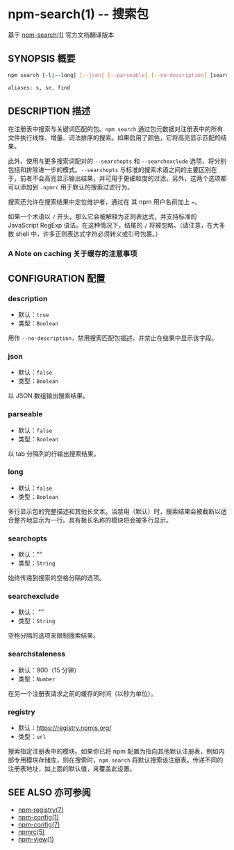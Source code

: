 npm-search(1) -- 搜索包
====================================
基于 [npm-search(1)](https://github.com/npm/npm/blob/latest/doc/cli/npm-search.md) 官方文档翻译版本

## SYNOPSIS 概要
```bash
npm search [-l|--long] [--json] [--parseable] [--no-description] [search terms ...]

aliases: s, se, find
```


## DESCRIPTION 描述

在注册表中搜索与关键词匹配的包。`npm search` 通过包元数据对注册表中的所有文件执行线性、增量、词法排序的搜索。如果启用了颜色，它将高亮显示匹配的结果。

此外，使用与更多搜索词配对的 `--searchopts` 和 `--searchexclude` 选项，将分别包括和排除进一步的模式。`--searchopts` 与标准的搜索术语之间的主要区别在于，前者不会高亮显示输出结果，并可用于更细粒度的过滤。另外，这两个选项都可以添加到 `.npmrc` 用于默认的搜索过滤行为。

搜索还允许在搜索结果中定位维护者，通过在 其 npm 用户名前加上 `=`。

如果一个术语以 `/` 开头，那么它会被解释为正则表达式，并支持标准的 JavaScript RegExp 语法。在这种情况下，结尾的 `/` 将被忽略。（请注意，在大多数 shell 中，许多正则表达式字符必须转义或引号包裹。）

### A Note on caching 关于缓存的注意事项

## CONFIGURATION 配置

### description

* 默认：`true`
* 类型：`Boolean`

用作 `--no-description`，禁用搜索匹配包描述，并禁止在结果中显示该字段。

### json

* 默认：`false`
* 类型：`Boolean`

以 JSON 数组输出搜索结果。

### parseable

* 默认：`false`
* 类型：`Boolean`

以 tab 分隔列的行输出搜索结果。

### long

* 默认：`false`
* 类型：`Boolean`

多行显示包的完整描述和其他长文本。当禁用（默认）时，搜索结果会被截断以适合整齐地显示为一行。具有极长名称的模块将会被多行显示。

### searchopts

* 默认：""
* 类型：`String`

始终传递到搜索的空格分隔的选项。

### searchexclude

* 默认： ""
* 类型：`String`

空格分隔的选项来限制搜索结果。

### searchstaleness

* 默认：900（15 分钟）
* 类型：`Number`

在另一个注册表请求之前的缓存的时间（以秒为单位）。

### registry

 * 默认：<https://registry.npmjs.org/>
 * 类型：`url`

搜索指定注册表中的模块。如果你已将 npm 配置为指向其他默认注册表，例如内部专用模块存储库，则在搜索时，`npm search` 将默认搜索该注册表。传递不同的注册表地址，如上面的默认值，来覆盖此设置。

## SEE ALSO 亦可参阅
* [npm-registry(7)](https://docs.npmjs.com/misc/registry)
* [npm-config(1)](https://docs.npmjs.com/cli/config)
* [npm-config(7)](https://docs.npmjs.com/misc/config)
* [npmrc(5)](https://docs.npmjs.com/files/npmrc)
* [npm-view(1)](https://docs.npmjs.com/cli/view)

